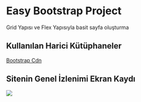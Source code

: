 <h1> Easy Bootstrap Project</h1>

Grid Yapısı ve Flex Yapısıyla basit sayfa oluşturma


<h2> Kullanılan Harici Kütüphaneler </h2>

<a href="https://icons.getbootstrap.com/"> Bootstrap Cdn </a>

<h2> Sitenin Genel İzlenimi Ekran Kaydı </h2>

![](images/screen.gif)